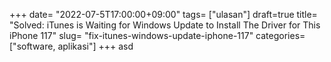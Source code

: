 +++
date= "2022-07-5T17:00:00+09:00"
tags= ["ulasan"]
draft=true
title= "Solved: iTunes is Waiting for Windows Update to Install The Driver for This iPhone        117"
slug= "fix-itunes-windows-update-iphone-117"
categories= ["software, aplikasi"]
+++
asd

